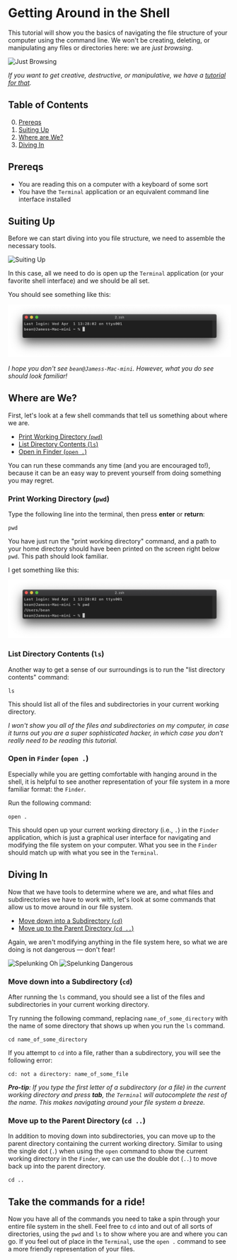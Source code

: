 # Getting Around in the Shell

This tutorial will show you the basics of navigating the file structure of your computer using the command line. We won't be creating, deleting, or manipulating any files or directories here: we are *just browsing*. 

![Just Browsing](https://media.giphy.com/media/3o6MbhosEUNb9CjKTe/giphy.gif)

*If you want to get creative, destructive, or manipulative, we have a [tutorial for that](ModifyingContentsShell.md).*

## Table of Contents

0. [Prereqs](#prereqs)
1. [Suiting Up](#suiting-up)
2. [Where are We?](#where-are-we)
3. [Diving In](#diving-in)

## Prereqs

- You are reading this on a computer with a keyboard of some sort
- You have the `Terminal` application or an equivalent command line interface installed

## Suiting Up

Before we can start diving into you file structure, we need to assemble the necessary tools.

![Suiting Up](https://media.giphy.com/media/aqVzIceJ7qq8E/giphy.gif)

In this case, all we need to do is open up the `Terminal` application (or your favorite shell interface) and we should be all set. 

You should see something like this:

![Empty terminal](img/empty_terminal.png)

_I hope you don't see `bean@Jamess-Mac-mini`. However, what you do see should look familiar!_

## Where are We?

First, let's look at a few shell commands that tell us something about where we are. 

- [Print Working Directory (`pwd`)](#print-working-directory-pwd)
- [List Directory Contents (`ls`)](#list-directory-contents-ls)
- [Open in Finder (`open .`)](#open-in-finder-open-.)

You can run these commands any time (and you are encouraged to!), because it can be an easy way to prevent yourself from doing something you may regret.

### Print Working Directory (`pwd`)

Type the following line into the terminal, then press **enter** or **return**:

	pwd
	
You have just run the "print working directory" command, and a path to your home directory should have been printed on the screen right below `pwd`. This path should look familiar. 

I get something like this:

![pwd](img/pwd.png)

### List Directory Contents (`ls`)

Another way to get a sense of our surroundings is to run the "list directory contents" command:

	ls
	
This should list all of the files and subdirectories in your current working directory.

*I won't show you all of the files and subdirectories on my computer, in case it turns out you are a super sophisticated hacker, in which case you don't really need to be reading this tutorial.*

### Open in `Finder` (`open .`)

Especially while you are getting comfortable with hanging around in the shell, it is helpful to see another representation of your file system in a more familiar format: the `Finder`.

Run the following command:

	open .
	
This should open up your current working directory (i.e., `.`) in the `Finder` application, which is just a graphical user interface for navigating and modifying the file system on your computer. What you see in the `Finder` should match up with what you see in the `Terminal`.

## Diving In

Now that we have tools to determine where we are, and what files and subdirectories we have to work with, let's look at some commands that allow us to move around in our file system. 

- [Move down into a Subdirectory (`cd`)](#move-down-into-a-subdirectory-cd)
- [Move up to the Parent Directory (`cd ..`)](#move-up-to-the-parent-directory-cd-..)

Again, we aren't modifying anything in the file system here, so what we are doing is not dangerous — don't fear!

![Spelunking Oh](https://media.giphy.com/media/xUySTXTjV5FEL8f8Os/giphy.gif) 
![Spelunking Dangerous](https://media.giphy.com/media/xUySTvOb3qiAlrT9qU/giphy.gif)

### Move down into a Subdirectory (`cd`)

After running the `ls` command, you should see a list of the files and subdirectories in your current working directory.

Try running the following command, replacing `name_of_some_directory` with the name of some directory that shows up when you run the `ls` command.

	cd name_of_some_directory
	
If you attempt to `cd` into a file, rather than a subdirectory, you will see the following error:

	cd: not a directory: name_of_some_file
	
_**Pro-tip**: If you type the first letter of a subdirectory (or a file) in the current working directory and press **tab**, the `Terminal` will autocomplete the rest of the name. This makes navigating around your file system a breeze._

### Move up to the Parent Directory (`cd ..`)

In addition to moving down into subdirectories, you can move up to the parent directory containing the current working directory. Similar to using the single dot (`.`) when using the `open` command to show the current working directory in the `Finder`, we can use the double dot (`..`) to move back up into the parent directory.

	cd ..
	
## Take the commands for a ride!

Now you have all of the commands you need to take a spin through your entire file system in the shell. Feel free to `cd` into and out of all sorts of directories, using the `pwd` and `ls` to show where you are and where you can go. If you feel out of place in the `Terminal`, use the `open .` command to see a more friendly representation of your files.